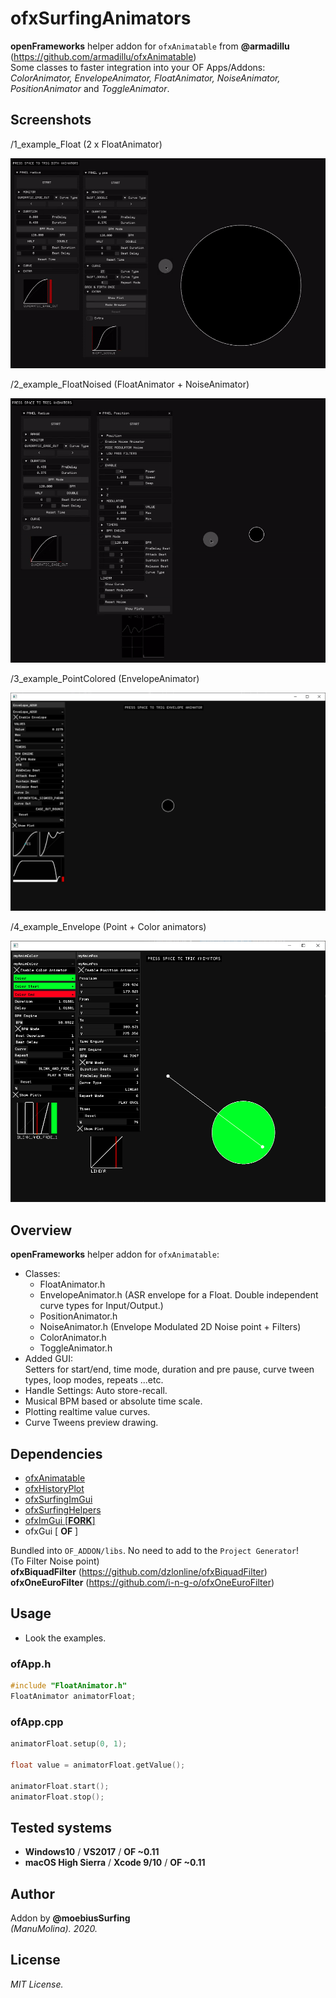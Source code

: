 # ofxSurfingAnimators

**openFrameworks** helper addon for ```ofxAnimatable``` from **@armadillu**  
(https://github.com/armadillu/ofxAnimatable)  
Some classes to faster integration into your OF Apps/Addons:  
*ColorAnimator, EnvelopeAnimator, FloatAnimator, NoiseAnimator, PositionAnimator* and *ToggleAnimator*.

## Screenshots

/1_example_Float (2 x FloatAnimator)

![gif](/readme_images/1_example_Float.gif?raw=true "gif")  

/2_example_FloatNoised (FloatAnimator + NoiseAnimator)

![gif](/readme_images/2_example_FloatNoised.gif?raw=true "gif")  

/3_example_PointColored (EnvelopeAnimator)

![image](/readme_images/3_example_PointColored.PNG?raw=true "image")

/4_example_Envelope (Point + Color animators)

![image](/readme_images/4_example_Envelope.PNG?raw=true "image")
 	
## Overview
**openFrameworks** helper addon for ```ofxAnimatable```:
* Classes:
   * FloatAnimator.h
   * EnvelopeAnimator.h (ASR envelope for a Float. Double independent curve types for Input/Output.)
   * PositionAnimator.h
   * NoiseAnimator.h (Envelope Modulated 2D Noise point + Filters)
   * ColorAnimator.h
   * ToggleAnimator.h
* Added GUI:  
Setters for start/end, time mode, duration and pre pause, curve tween types, loop modes, repeats ...etc. 
* Handle Settings: Auto store-recall.
* Musical BPM based or absolute time scale.
* Plotting realtime value curves.
* Curve Tweens preview drawing.

## Dependencies
* [ofxAnimatable](https://github.com/armadillu/ofxAnimatable)  
* [ofxHistoryPlot](https://github.com/moebiussurfing/ofxHistoryPlot)  
* [ofxSurfingImGui](https://github.com/moebiussurfing/ofxSurfingImGui)  
* [ofxSurfingHelpers](https://github.com/moebiussurfing/ofxSurfingHelpers)  
* [ofxImGui [**FORK**]](https://github.com/Daandelange/ofxImGui/tree/ofParameters-Helpers-Test)
* ofxGui [ **OF** ]

Bundled into ```OF_ADDON/libs```. No need to add to the ```Project Generator```!  
(To Filter Noise point)  
**ofxBiquadFilter**  (https://github.com/dzlonline/ofxBiquadFilter)  
**ofxOneEuroFilter**  (https://github.com/i-n-g-o/ofxOneEuroFilter)

## Usage
- Look the examples.

### ofApp.h
```.c++
#include "FloatAnimator.h"
FloatAnimator animatorFloat;
```

### ofApp.cpp
```.c++
animatorFloat.setup(0, 1);

float value = animatorFloat.getValue();

animatorFloat.start();
animatorFloat.stop();
```

## Tested systems
- **Windows10** / **VS2017** / **OF ~0.11**
- **macOS High Sierra** / **Xcode 9/10** / **OF ~0.11**

## Author
Addon by **@moebiusSurfing**  
*(ManuMolina). 2020.*

## License
*MIT License.*
